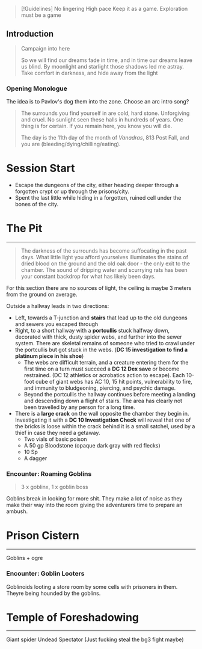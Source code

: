 >[!Guidelines]
>No lingering
>High pace
>Keep it as a game. Exploration must be a game

## Introduction
> Campaign into here
> 
> So we will find our dreams fade in time, and in time our dreams leave us blind. By moonlight and starlight those shadows led me astray. Take comfort in darkness, and hide away from the light

### Opening Monologue
The idea is to Pavlov's dog them into the zone. Choose an arc intro song?

> The surrounds you find yourself in are cold, hard stone. Unforgiving and cruel. No sunlight seen these halls in hundreds of years. One thing is for certain. If you remain here, you know you will die.
>
> The day is the 11th day of the month of *Vanadras*, 813 Post Fall, and you are (bleeding/dying/chilling/eating).

# Session Start
- Escape the dungeons of the city, either heading deeper through a forgotten crypt or up through the prisons/city.
- Spent the last little while hiding in a forgotten, ruined cell under the bones of the city.


# The Pit
---
> The darkness of the surrounds has become suffocating in the past days. What little light you afford yourselves illuminates the stains of dried blood on the ground and the old oak door - the only exit to the chamber. The sound of dripping water and scurrying rats has been your constant backdrop for what has likely been days.

For this section there are no sources of light, the ceiling is maybe 3 meters from the ground on average. 

Outside a hallway leads in two directions:
- Left, towards a T-junction and **stairs** that lead up to the old dungeons and sewers you escaped through
- Right, to a short hallway with a **portcullis** stuck halfway down, decorated with thick, dusty spider webs, and further into the sewer system. There are skeletal remains of someone who tried to crawl under the portcullis but got stuck in the webs. (**DC 15 investigation to find a platinum piece in his shoe**)
	- The webs are difficult terrain, and a creature entering them for the first time on a turn must succeed a **DC 12 Dex save** or become restrained. (DC 12 athletics or acrobatics action to escape). Each 10-foot cube of giant webs has AC 10, 15 hit points, vulnerability to fire, and immunity to bludgeoning, piercing, and psychic damage.
	- Beyond the portcullis the hallway continues before meeting a landing and descending down a flight of stairs. The area has clearly not been travelled by any person for a long time.
- There is a **large crack** on the wall opposite the chamber they begin in. Investigating it with a **DC 10 Investigation Check** will reveal that one of the bricks is loose within the crack behind it is a small satchel, used by a thief in case they need a getaway.
	- Two vials of basic poison
	- A 50 gp Bloodstone (opaque dark gray with red flecks)
	- 10 Sp
	- A dagger
### Encounter: Roaming Goblins
> 3 x goblinx, 1 x goblin boss

Goblins break in looking for more shit. They make a lot of noise as they make their way into the room giving the adventurers time to prepare an ambush.

# Prison Cistern
---
Goblins + ogre

### Encounter: Goblin Looters
Goblinoids looting a store room by some cells with prisoners in them. Theyre being hounded by the goblins.


# Temple of Foreshadowing
---
Giant spider
Undead
Spectator (Just fucking steal the bg3 fight maybe)
